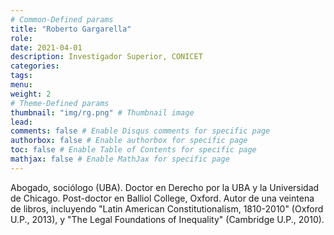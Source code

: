 ```yaml
---
# Common-Defined params
title: "Roberto Gargarella"
role: 
date: 2021-04-01
description: Investigador Superior, CONICET
categories:
tags:
menu: 
weight: 2
# Theme-Defined params
thumbnail: "img/rg.png" # Thumbnail image
lead: 
comments: false # Enable Disqus comments for specific page
authorbox: false # Enable authorbox for specific page
toc: false # Enable Table of Contents for specific page
mathjax: false # Enable MathJax for specific page
---
```


Abogado, sociólogo (UBA). Doctor en Derecho por la UBA y la Universidad de Chicago. Post-doctor en Balliol College, Oxford. Autor de una veintena de libros, incluyendo "Latin American Constitutionalism, 1810-2010" (Oxford U.P., 2013), y "The Legal Foundations of Inequality" (Cambridge U.P., 2010).


